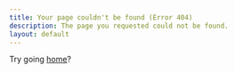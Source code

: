 ```yaml
---
title: Your page couldn't be found (Error 404)
description: The page you requested could not be found.
layout: default
---
```

Try going [home](/)?
